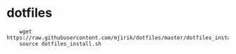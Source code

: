 dotfiles
========

        wget https://raw.githubusercontent.com/mjirik/dotfiles/master/dotfiles_install.sh
        source dotfiles_install.sh


